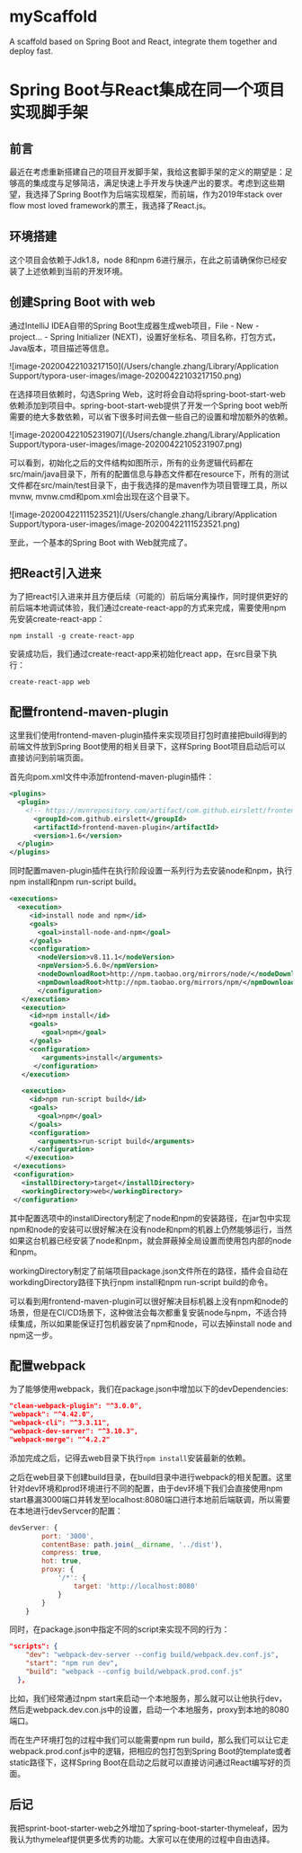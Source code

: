 # myScaffold
A scaffold based on Spring Boot and React, integrate them together and deploy fast.

# Spring Boot与React集成在同一个项目实现脚手架

## 前言

最近在考虑重新搭建自己的项目开发脚手架，我给这套脚手架的定义的期望是：足够高的集成度与足够简洁，满足快速上手开发与快速产出的要求。考虑到这些期望，我选择了Spring Boot作为后端实现框架，而前端，作为2019年stack over flow most loved framework的票王，我选择了React.js。

## 环境搭建

这个项目会依赖于Jdk1.8，node 8和npm 6进行展示，在此之前请确保你已经安装了上述依赖到当前的开发环境。

## 创建Spring Boot with web

通过IntelliJ IDEA自带的Spring Boot生成器生成web项目，File - New -  project... - Spring Initializer (NEXT)，设置好坐标名、项目名称，打包方式，Java版本，项目描述等信息。

![image-20200422103217150](/Users/changle.zhang/Library/Application Support/typora-user-images/image-20200422103217150.png)

在选择项目依赖时，勾选Spring Web，这时将会自动将spring-boot-start-web依赖添加到项目中。spring-boot-start-web提供了开发一个Spring boot web所需要的绝大多数依赖，可以省下很多时间去做一些自己的设置和增加额外的依赖。

![image-20200422105231907](/Users/changle.zhang/Library/Application Support/typora-user-images/image-20200422105231907.png)

可以看到，初始化之后的文件结构如图所示，所有的业务逻辑代码都在src/main/java目录下，所有的配置信息与静态文件都在resource下，所有的测试文件都在src/main/test目录下，由于我选择的是maven作为项目管理工具，所以mvnw, mvnw.cmd和pom.xml会出现在这个目录下。

![image-20200422111523521](/Users/changle.zhang/Library/Application Support/typora-user-images/image-20200422111523521.png)

至此，一个基本的Spring Boot with Web就完成了。

## 把React引入进来

为了把react引入进来并且方便后续（可能的）前后端分离操作，同时提供更好的前后端本地调试体验，我们通过create-react-app的方式来完成，需要使用npm先安装create-react-app：

```npm install -g create-react-app```

安装成功后，我们通过create-react-app来初始化react app，在src目录下执行：

```create-react-app web```

## 配置frontend-maven-plugin

这里我们使用frontend-maven-plugin插件来实现项目打包时直接把build得到的前端文件放到Spring Boot使用的相关目录下，这样Spring Boot项目启动后可以直接访问到前端页面。

首先向pom.xml文件中添加frontend-maven-plugin插件：

```xml
<plugins>
  <plugin>
    <!-- https://mvnrepository.com/artifact/com.github.eirslett/frontend-maven-plugin -->
      <groupId>com.github.eirslett</groupId>
      <artifactId>frontend-maven-plugin</artifactId>
      <version>1.6</version>
  </plugin>
</plugins>
```

同时配置maven-plugin插件在执行阶段设置一系列行为去安装node和npm，执行npm install和npm run-script build。

```xml
<executions>
  <execution>
     <id>install node and npm</id>
     <goals>
       <goal>install-node-and-npm</goal>
     </goals>
     <configuration>
       <nodeVersion>v8.11.1</nodeVersion>
       <npmVersion>5.6.0</npmVersion>
       <nodeDownloadRoot>http://npm.taobao.org/mirrors/node/</nodeDownloadRoot>
       <npmDownloadRoot>http://npm.taobao.org/mirrors/npm/</npmDownloadRoot>
       </configuration>
   </execution>
   <execution>
     <id>npm install</id>
     <goals>
        <goal>npm</goal>
     </goals>
     <configuration>
        <arguments>install</arguments>
      </configuration>
   </execution>
 
   <execution>
     <id>npm run-script build</id>
     <goals>
       <goal>npm</goal>
     </goals>
     <configuration>
       <arguments>run-script build</arguments>
     </configuration>
    </execution>
 </executions>
 <configuration>
   <installDirectory>target</installDirectory>
   <workingDirectory>web</workingDirectory>
 </configuration>
```

其中配置选项中的installDirectory制定了node和npm的安装路径，在jar包中实现npm和node的安装可以很好解决在没有node和npm的机器上仍然能够运行，当然如果这台机器已经安装了node和npm，就会屏蔽掉全局设置而使用包内部的node和npm。

workingDirectory制定了前端项目package.json文件所在的路径，插件会自动在workdingDirectory路径下执行npm install和npm run-script build的命令。

可以看到用frontend-maven-plugin可以很好解决目标机器上没有npm和node的场景，但是在CI/CD场景下，这种做法会每次都重复安装node与npm，不适合持续集成，所以如果能保证打包机器安装了npm和node，可以去掉install node and npm这一步。

## 配置webpack

为了能够使用webpack，我们在package.json中增加以下的devDependencies:

```json
"clean-webpack-plugin": "^3.0.0",
"webpack": "^4.42.0",
"webpack-cli": "^3.3.11",
"webpack-dev-server": "^3.10.3",
"webpack-merge": "^4.2.2"
```

添加完成之后，记得去web目录下执行```npm install```安装最新的依赖。

之后在web目录下创建build目录，在build目录中进行webpack的相关配置。这里针对dev环境和prod环境进行不同的配置，由于dev环境下我们会直接使用npm start暴漏3000端口并转发至localhost:8080端口进行本地前后端联调，所以需要在本地进行devServcer的配置：

```javascript
devServer: {
        port: '3000',
        contentBase: path.join(__dirname, '../dist'),
        compress: true,
        hot: true,
        proxy: {
            '/*': {
                target: 'http://localhost:8080'
            }
        }
    }
```

同时，在package.json中指定不同的script来实现不同的行为：

```json
"scripts": {
    "dev": "webpack-dev-server --config build/webpack.dev.conf.js",
    "start": "npm run dev",
    "build": "webpack --config build/webpack.prod.conf.js"
  },
```

比如，我们经常通过npm start来启动一个本地服务，那么就可以让他执行dev，然后走webpack.dev.con.js中的设置，启动一个本地服务，proxy到本地的8080端口。

而在生产环境打包的过程中我们可以能需要npm run build，那么我们可以让它走webpack.prod.conf.js中的逻辑，把相应的包打包到Spring Boot的template或者static路径下，这样Spring Boot在启动之后就可以直接访问通过React编写好的页面。

## 后记

我把sprint-boot-starter-web之外增加了spring-boot-starter-thymeleaf，因为我认为thymeleaf提供更多优秀的功能。大家可以在使用的过程中自由选择。

